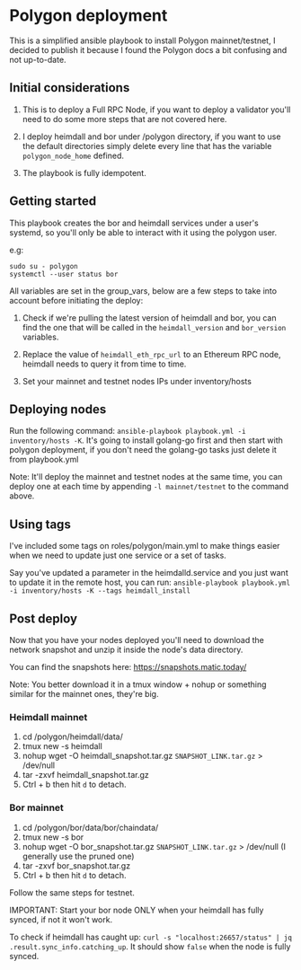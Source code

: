 # Polygon deployment

This is a simplified ansible playbook to install Polygon mainnet/testnet, I decided to publish it because I found the Polygon docs a bit confusing and not up-to-date.

## Initial considerations

1. This is to deploy a Full RPC Node, if you want to deploy a validator you'll need to do some more steps that are not covered here.

2. I deploy heimdall and bor under /polygon directory, if you want to use the default directories simply delete every line that has the variable `polygon_node_home` defined.

3. The playbook is fully idempotent.

## Getting started

This playbook creates the bor and heimdall services under a user's systemd, so you'll only be able to interact with it using the polygon user.

e.g:
```
sudo su - polygon
systemctl --user status bor
```

All variables are set in the group_vars, below are a few steps to take into account before initiating the deploy:

1. Check if we're pulling the latest version of heimdall and bor, you can find the one that will be called in the `heimdall_version` and `bor_version` variables.

2. Replace the value of `heimdall_eth_rpc_url` to an Ethereum RPC node, heimdall needs to query it from time to time.

3. Set your mainnet and testnet nodes IPs under inventory/hosts


## Deploying nodes

Run the following command: `ansible-playbook playbook.yml -i inventory/hosts -K`. It's going to install golang-go first and then start with polygon deployment, if you don't need the golang-go tasks just delete it from playbook.yml

Note: It'll deploy the mainnet and testnet nodes at the same time, you can deploy one at each time by appending `-l mainnet/testnet` to the command above.

## Using tags

I've included some tags on roles/polygon/main.yml to make things easier when we need to update just one service or a set of tasks.

Say you've updated a parameter in the heimdalld.service and you just want to update it in the remote host, you can run: `ansible-playbook playbook.yml -i inventory/hosts -K --tags heimdall_install`

## Post deploy

Now that you have your nodes deployed you'll need to download the network snapshot and unzip it inside the node's data directory.

You can find the snapshots here: https://snapshots.matic.today/

Note: You better download it in a tmux window + nohup or something similar for the mainnet ones, they're big.

### Heimdall mainnet

1. cd /polygon/heimdall/data/
2. tmux new -s heimdall
3. nohup wget -O heimdall_snapshot.tar.gz `SNAPSHOT_LINK.tar.gz` > /dev/null
4. tar -zxvf heimdall_snapshot.tar.gz
5. Ctrl + b then hit `d` to detach.

### Bor mainnet

1. cd /polygon/bor/data/bor/chaindata/
2. tmux new -s bor
3. nohup wget -O bor_snapshot.tar.gz `SNAPSHOT_LINK.tar.gz` > /dev/null  (I generally use the pruned one)
4. tar -zxvf bor_snapshot.tar.gz
5. Ctrl + b then hit `d` to detach.


Follow the same steps for testnet.

IMPORTANT: Start your bor node ONLY when your heimdall has fully synced, if not it won't work.

To check if heimdall has caught up: `curl -s "localhost:26657/status" | jq .result.sync_info.catching_up`. It should show `false` when the node is fully synced.




